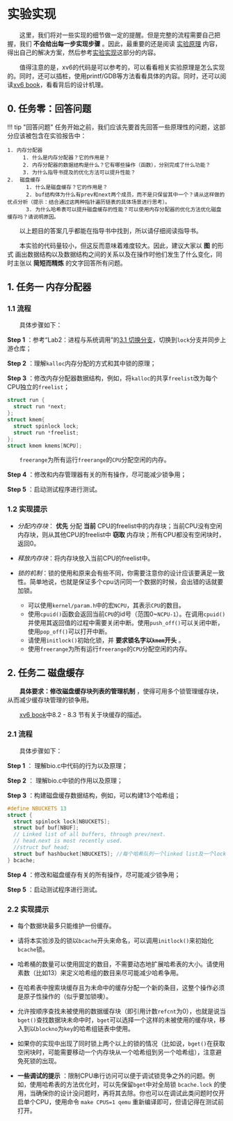 # 实验实现

&emsp;&emsp;这里，我们将对一些实现的细节做一定的提醒。但是完整的流程需要自己把握，我们 **不会给出每一步实现步骤** 。因此，最重要的还是阅读 [实验原理](part2.md/#1-memory-allocator) 内容，得出自己的解决方案，然后参考[实验实现](part3.md/#1)这部分的内容。

&emsp;&emsp;值得注意的是，xv6的代码是可以参考的，可以看看相关实验原理是怎么实现的。同时，还可以插桩，使用printf/GDB等方法看看具体的内容。同时，还可以阅读[xv6 book](https://pdos.csail.mit.edu/6.828/2020/xv6/book-riscv-rev1.pdf)，看看背后的设计机理。


## 0. 任务零：回答问题

!!! tip   "回答问题"
    任务开始之前，我们应该先要首先回答一些原理性的问题，这部分应该被包含在实验报告中：

    1. 内存分配器
         1. 什么是内存分配器？它的作用是？
         2. 内存分配器的数据结构是什么？它有哪些操作（函数），分别完成了什么功能？
         3. 为什么指导书提及的优化方法可以提升性能？
    2.  磁盘缓存
          1. 什么是磁盘缓存？它的作用是？
          2. buf结构体为什么有prev和next两个成员，而不是只保留其中一个？请从这样做的优点分析（提示：结合通过这两种指针遍历链表的具体场景进行思考）。
          3. 为什么哈希表可以提升磁盘缓存的性能？可以使用内存分配器的优化方法优化磁盘缓存吗？请说明原因。


&emsp;&emsp;以上题目的答案几乎都能在指导书中找到，所以请仔细阅读指导书。

&emsp;&emsp;本实验的代码量较小，但这反而意味着难度较大。因此，建议大家以 **图** 的形式
画出数据结构以及数据结构之间的关系以及在操作时他们发生了什么变化，同时主张以 **简短而精炼** 的文字回答所有问题。
    
## 1. 任务一 内存分配器

### 1.1 流程

&emsp;&emsp;具体步骤如下：

**Step 1** ：参考“Lab2：进程与系统调用”的[3.1 切换分支](../lab2/part1.md/#31)，切换到`lock`分支并同步上游仓库；

**Step 2** ：理解`kalloc`内存分配的方式和其中锁的原理；

**Step 3** ：修改内存分配器数据结构，例如，将`kalloc`的共享`freelist`改为每个CPU独立的`freelist`；

```c
struct run {
  struct run *next;
};
struct kmem{
  struct spinlock lock;
  struct run *freelist;
};
struct kmem kmems[NCPU];
```

&emsp;&emsp;`freerange`为所有运行`freerange`的`CPU`分配空闲的内存。

**Step 4** ：修改和内存管理器有关的所有操作，尽可能减少锁争用；

**Step 5** ：启动测试程序进行测试。

### 1.2 实现提示

- *分配内存块*： **优先** 分配 **当前** CPU的freelist中的内存块；当前CPU没有空闲内存块，则从其他CPU的freelist中 **窃取** 内存块；所有CPU都没有空闲块时，返回0。  

- *释放内存块*：将内存块放入当前CPU的freelist中。  

- *锁的机制*：锁的使用和原来会有些不同，你需要注意你的设计应该要满足一致性。简单地说，也就是保证多个cpu访问同一个数据的时候，会出错的话就要加锁。  
    - 可以使用`kernel/param.h`中的宏`NCPU`，其表示`CPU`的数目。  
    - 使用`cpuid()`函数会返回当前`CPU`的id号（范围0~`NCPU-1`）。在调用`cpuid()`并使用其返回值的过程中需要关闭中断。使用`push_off()`可以关闭中断，使用`pop_off()`可以打开中断。  
    - 请使用`initlock()`初始化锁，并 **要求锁名字以`kmem`开头** 。  
    - 使用`freerange`为所有运行`freerange`的`CPU`分配空闲的内存。  

## 2. 任务二 磁盘缓存

&emsp;&emsp;**具体要求：修改磁盘缓存块列表的管理机制** ，使得可用多个锁管理缓存块，从而减少缓存块管理的锁争用。

&emsp;&emsp;[xv6 book](https://pdos.csail.mit.edu/6.828/2020/xv6/book-riscv-rev1.pdf)中8.2 - 8.3 节有关于块缓存的描述。

### 2.1 流程

&emsp;&emsp;具体步骤如下：

**Step 1** ： 理解bio.c中代码的行为以及原理；

**Step 2** ： 理解bio.c中锁的作用以及原理；

**Step 3** ：构建磁盘缓存数据结构，例如，可以构建13个哈希组；

```c
#define NBUCKETS 13
struct {
  struct spinlock lock[NBUCKETS];
  struct buf buf[NBUF];
  // Linked list of all buffers, through prev/next.
  // head.next is most recently used.
  //struct buf head;
  struct buf hashbucket[NBUCKETS]; //每个哈希队列一个linked list及一个lock
} bcache;
```

**Step 4** ：修改和磁盘缓存有关的所有操作，尽可能减少锁争用；

**Step 5** ：启动测试程序进行测试。
    


### 2.2 实现提示

- 每个数据块最多只能维护一份缓存。  

- 请将本实验涉及的锁以`bcache`开头来命名，可以调用`initlock()`来初始化`bcache`锁。  

- 哈希桶的数量可以使用固定的数目，不需要动态地扩展哈希表的大小。请使用素数（比如13）来定义哈希组的数目来尽可能减少哈希争用。  

- 在哈希表中搜索块缓存且为未命中的缓存分配一个新的条目，这整个操作必须是原子性操作的（似乎要加锁噢）。 

- 允许按顺序查找未被使用的数据缓存块（即引用计数`refcnt`为0），也就是说当`bget()`查找数据块未命中时，`bget`可以选择一个这样的未被使用的缓存块，移入到以`blockno`为`key`的哈希组链表中使用。

- 如果你的实现中出现了同时锁上两个以上的锁的情况（比如说，`bget()`在获取空闲块时，可能需要移动一个内存块从一个哈希组到另一个哈希组），注意避免死锁的出现。  

- **一些调试的提示** ：限制CPU串行访问可以便于调试锁竞争之外的问题。例如，使用哈希表的方法优化时，可以先保留`bget`中对全局锁 `bcache.lock` 的使用，当确保你的设计没问题时，再将其去除。你也可以在调试此类问题时仅开启单个CPU，使用命令 `make CPUS=1 qemu` 重新编译即可，但请记得在测试前打开。
  
    



